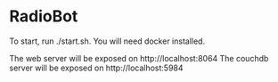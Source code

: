 # RadioBot

To start, run ./start.sh. You will need docker installed.

The web server will be exposed on http://localhost:8064
The couchdb server will be exposed on http://localhost:5984
